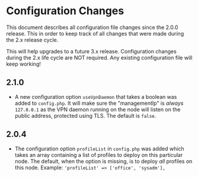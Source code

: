 # Configuration Changes

This document describes all configuration file changes since the 2.0.0 release.
This in order to keep track of all changes that were made during the 2.x 
release cycle. 

This will help upgrades to a future 3.x release. Configuration changes during
the 2.x life cycle are NOT required. Any existing configuration file will keep
working!

## 2.1.0

- A new configuration option `useVpnDaemon` that takes a boolean was added to 
  `config.php`. It will make sure the "managementIp" is *always* `127.0.0.1` as 
  the VPN daemon running on the node will listen on the public address, 
  protected using TLS. The default is `false`.

## 2.0.4

- The configuration option `profileList` in `config.php` was added which takes 
  an array containing a list of profiles to deploy on this particular node. The 
  default, when the option is missing, is to deploy _all_ profiles on this 
  node. Example: `'profileList' => ['office', 'sysadm'],`
